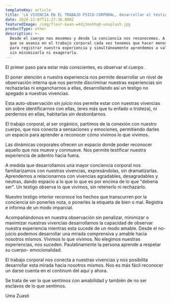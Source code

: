 ```yaml
---
templateKey: article
title: 'LA VIVENCIA EN EL TRABAJO PSICO-CORPORAL, desarrollar el testigo interior'
date: 2020-12-07T11:27:30.080Z
featuredImage: /img/fleur-kaan-w4dj3mshhq0-unsplash.jpg
productType: other
description: >-
  Desde el cuerpo nos movemos y desde la conciencia nos reconocemos. A medida
  que se avanza en el trabajo corporal cada vez tenemos que hacer menos esfuerzo
  para registrar nuestra experiencia y simultáneamente aprendemos a validarla,
  sin minimizarla ni exagerarla.
---
```

El primer paso para estar más conscientes, es observar el cuerpo .

El poner atención a nuestra experiencia nos permite desarrollar un nivel de observación interna que nos permite discriminar nuestras experiencias sin rechazarlas ni engancharnos a ellas, desarrollando así un testigo no apegado a nuestras vivencias. 

 

Esta auto-observación sin juicio nos permite estar con nuestras vivencias sin sobre identificarnos con ellas, (eres más que tu enfado o tristeza), ni perdernos en ellas, habitarlas sin desbordarnos.

El trabajo corporal, al ser orgánico, partimos de la conexión con nuestro cuerpo, que nos conecta a sensaciones y emociones, permitiendo darles un espacio para aprender a reconocer cómo vivimos lo que vivimos. 

Las dinámicas corporales ofrecen un espacio donde poder reconocer aquello que nos mueve y conmueve. Nos permite testificar nuestra experiencia de adentro hacia fuera. 



A medida que desarrollamos una mayor conciencia corporal nos familiarizamos con nuestras vivencias, expresándolas, sin dramatizarlas. Aprendemos a relacionarnos con vivencias agradables, desagradables y neutras, dando espacio a lo que lo que es por encima de lo que "debería ser". Un testigo observa lo que vivimos, sin retenerlo ni rechazarlo. 

Nuestro testigo interior reconoce los hechos que transcurren por la conciencia sin ponerles nota, o ponerles la etiqueta de bien o mal. Registra e informa de un modo imparcial. 

Acompañándonos en nuestra observación sin penalizar, minimizar o maximizar nuestras vivencias desarrollamos la capacidad de observar nuestra experiencia mientras esta sucede de un modo amable. Desde el no-juicio podemos desarrollar una mirada comprensiva y amable hacia nosotros mismos. Vivimos lo que vivimos. No elegimos nuestras experiencias, nos suceden. Paulatinamente la persona aprende a respetar su cuerpo- emocionalidad.

El trabajo corporal nos conecta a nuestras vivencias y nos posibilita desarrollar esta mirada hacia nosotros mismos. Nos es más fácil reconocer un darse cuenta en el continum del aquí y ahora.

Se trata de ver lo que sentimos con amabilidad y también de no ser esclavos de lo que sentimos.

Uma Zuasti
